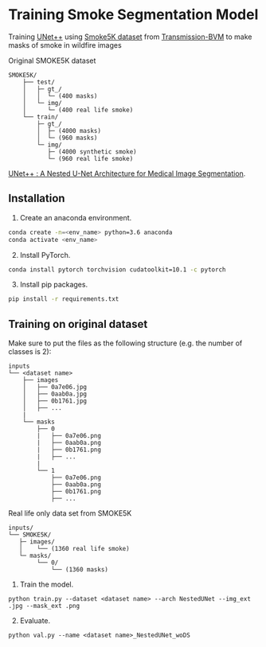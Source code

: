 # Training Smoke Segmentation Model

Training [UNet++](https://arxiv.org/pdf/1807.10165.pdf) using [Smoke5K dataset](https://drive.google.com/file/d/11TM8hsh9R6ZTvLAUzfD6eD051MbOufCi/view?usp=sharing) from [Transmission-BVM](https://github.com/redlessme/Transmission-BVM) to make masks of smoke in wildfire images


Original SMOKE5K dataset
```
SMOKE5K/
    ├── test/
    │   ├─ gt_/
    │   │  └─ (400 masks)
    │   └─ img/
    │      └─ (400 real life smoke)
    └── train/
        ├─ gt_/
        │  ├─ (4000 masks)
        │  └─ (960 masks)
        └─ img/
           ├─ (4000 synthetic smoke)
           └─ (960 real life smoke)

```

[UNet++ : A Nested U-Net Architecture for Medical Image Segmentation](https://arxiv.org/pdf/1807.10165.pdf).

## Installation
1. Create an anaconda environment.
```sh
conda create -n=<env_name> python=3.6 anaconda
conda activate <env_name>
```
2. Install PyTorch.
```sh
conda install pytorch torchvision cudatoolkit=10.1 -c pytorch
```
3. Install pip packages.
```sh
pip install -r requirements.txt
```
## Training on original dataset
Make sure to put the files as the following structure (e.g. the number of classes is 2):
```
inputs
└── <dataset name>
    ├── images
    │   ├── 0a7e06.jpg
    │   ├── 0aab0a.jpg
    │   ├── 0b1761.jpg
    │   ├── ...
    |
    └── masks
        ├── 0
        |   ├── 0a7e06.png
        |   ├── 0aab0a.png
        |   ├── 0b1761.png
        |   ├── ...
        |
        └── 1
            ├── 0a7e06.png
            ├── 0aab0a.png
            ├── 0b1761.png
            ├── ...
```

Real life only data set from SMOKE5K
```
inputs/
└── SMOKE5K/
   ├─ images/
   │    └── (1360 real life smoke)
   └─ masks/
        └── 0/
            └── (1360 masks)
```

1. Train the model.
```
python train.py --dataset <dataset name> --arch NestedUNet --img_ext .jpg --mask_ext .png
```
2. Evaluate.
```
python val.py --name <dataset name>_NestedUNet_woDS
